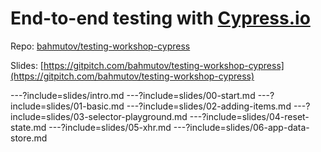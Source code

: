 # End-to-end testing with [Cypress.io](https://cypress.io)

Repo: [bahmutov/testing-workshop-cypress](https://github.com/bahmutov/testing-workshop-cypress)

Slides: [https://gitpitch.com/bahmutov/testing-workshop-cypress](https://gitpitch.com/bahmutov/testing-workshop-cypress)

---?include=slides/intro.md
---?include=slides/00-start.md
---?include=slides/01-basic.md
---?include=slides/02-adding-items.md
---?include=slides/03-selector-playground.md
---?include=slides/04-reset-state.md
---?include=slides/05-xhr.md
---?include=slides/06-app-data-store.md
